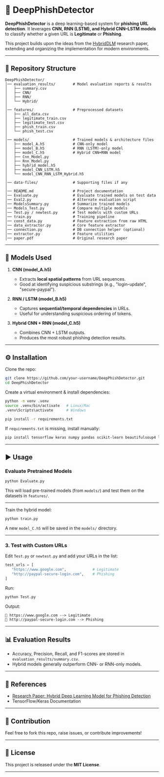# 🚀 DeepPhishDetector

**DeepPhishDetector** is a deep learning-based system for **phishing URL detection**.
It leverages **CNN, RNN (LSTM), and Hybrid CNN–LSTM models** to classify whether a given URL is **Legitimate** or **Phishing**.

This project builds upon the ideas from the [HybridDLM](http://www.science-gate.com/IJAAS/2020/V7I7/1021833ijaas202007007.html) research paper, extending and organizing the implementation for modern environments.

---

## 📂 Repository Structure

```
DeepPhishDetector/
│── evaluation_results/        # Model evaluation reports & results
│   ├── summary.csv
│   ├── CNN/
│   ├── RNN/
│   └── Hybrid/
│
│── features/                  # Preprocessed datasets
│   ├── all_data.csv
│   ├── legitimate_train.csv
│   ├── legitimate_test.csv
│   ├── phish_train.csv
│   └── phish_test.csv
│
│── models/                    # Trained models & architecture files
│   ├── model_A.h5             # CNN-only model
│   ├── model_B.h5             # RNN (LSTM)-only model
│   ├── model_C.h5             # Hybrid CNN+RNN model
│   ├── Cnn_Model.py
│   ├── Rnn_Model.py
│   ├── hybrid_model.h5
│   ├── model_CNN_LSTM.h5
│   └── model_CNN_RNN_LSTM_Hybrid.h5
│
│── data-files/                # Supporting files if any
│
│── README.md                  # Project documentation
│── Evaluate.py                # Evaluate trained models on test data
│── Eval2.py                   # Alternate evaluation script
│── ModelsSummary.py           # Summarize trained models
│── Models_Test.py             # Compare multiple models
│── Test.py / newtest.py       # Test models with custom URLs
│── train.py                   # Training pipeline
│── const_data.py              # Feature extraction from raw HTML
│── data_extractor.py          # Core feature extractor
│── connection.py              # DB connection helper (optional)
│── extractor.py               # Feature utilities
│── paper.pdf                  # Original research paper
```

---

## 🧠 Models Used

1. **CNN (model\_A.h5)**

   * Extracts **local spatial patterns** from URL sequences.
   * Good at identifying suspicious substrings (e.g., "login-update", "secure-paypal").

2. **RNN / LSTM (model\_B.h5)**

   * Captures **sequential/temporal dependencies** in URLs.
   * Useful for understanding suspicious ordering of tokens.

3. **Hybrid CNN + RNN (model\_C.h5)**

   * Combines CNN + LSTM outputs.
   * Produces the most robust phishing detection results.

---

## ⚙️ Installation

Clone the repo:

```bash
git clone https://github.com/your-username/DeepPhishDetector.git
cd DeepPhishDetector
```

Create a virtual environment & install dependencies:

```bash
python -m venv .venv
source .venv/bin/activate   # Linux/Mac
.venv\Scripts\activate      # Windows

pip install -r requirements.txt
```

If `requirements.txt` is missing, install manually:

```bash
pip install tensorflow keras numpy pandas scikit-learn beautifulsoup4 lxml requests mysql-connector-python
```

---

## ▶️ Usage

### Evaluate Pretrained Models

```bash
python Evaluate.py
```

This will load pre-trained models (from `models/`) and test them on the datasets in `features/`.

---


Train the hybrid model:

```bash
python train.py
```

A new `model_C.h5` will be saved in the `models/` directory.

---

### 3. Test with Custom URLs

Edit `Test.py` or `newtest.py` and add your URLs in the list:

```python
test_urls = [
   "https://www.google.com",            # Legitimate
   "http://paypal-secure-login.com",    # Phishing
]
```

Run:

```bash
python Test.py
```

Output:

```
🔗 https://www.google.com --> Legitimate
🔗 http://paypal-secure-login.com --> Phishing
```

---

## 📊 Evaluation Results

* Accuracy, Precision, Recall, and F1-scores are stored in `evaluation_results/summary.csv`.
* Hybrid models generally outperform CNN- or RNN-only models.

---

## 📑 References

* [Research Paper: Hybrid Deep Learning Model for Phishing Detection](http://www.science-gate.com/IJAAS/2020/V7I7/1021833ijaas202007007.html)
* TensorFlow/Keras Documentation

---

## 🤝 Contribution

Feel free to fork this repo, raise issues, or contribute improvements!

---

## 📜 License

This project is released under the **MIT License**.

---

